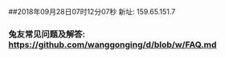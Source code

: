 ##2018年09月28日07时12分07秒 新址: 159.65.151.7
### 兔友常见问题及解答: https://github.com/wanggonging/d/blob/w/FAQ.md
